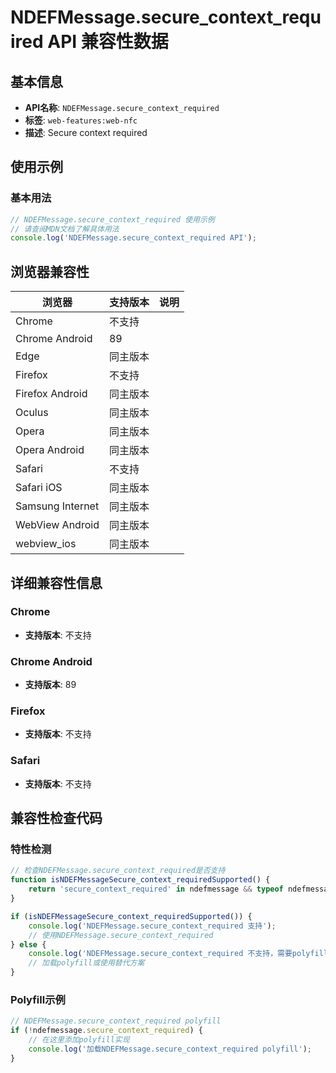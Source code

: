 # NDEFMessage.secure_context_required API 兼容性数据

## 基本信息

- **API名称**: `NDEFMessage.secure_context_required`
- **标签**: `web-features:web-nfc`
- **描述**: Secure context required

## 使用示例

### 基本用法

```javascript
// NDEFMessage.secure_context_required 使用示例
// 请查阅MDN文档了解具体用法
console.log('NDEFMessage.secure_context_required API');
```

## 浏览器兼容性

| 浏览器 | 支持版本 | 说明 |
|--------|----------|------|
| Chrome | 不支持 |  |
| Chrome Android | 89 |  |
| Edge | 同主版本 |  |
| Firefox | 不支持 |  |
| Firefox Android | 同主版本 |  |
| Oculus | 同主版本 |  |
| Opera | 同主版本 |  |
| Opera Android | 同主版本 |  |
| Safari | 不支持 |  |
| Safari iOS | 同主版本 |  |
| Samsung Internet | 同主版本 |  |
| WebView Android | 同主版本 |  |
| webview_ios | 同主版本 |  |

## 详细兼容性信息

### Chrome

- **支持版本**: 不支持

### Chrome Android

- **支持版本**: 89

### Firefox

- **支持版本**: 不支持

### Safari

- **支持版本**: 不支持

## 兼容性检查代码

### 特性检测

```javascript
// 检查NDEFMessage.secure_context_required是否支持
function isNDEFMessageSecure_context_requiredSupported() {
    return 'secure_context_required' in ndefmessage && typeof ndefmessage.secure_context_required === 'function';
}

if (isNDEFMessageSecure_context_requiredSupported()) {
    console.log('NDEFMessage.secure_context_required 支持');
    // 使用NDEFMessage.secure_context_required
} else {
    console.log('NDEFMessage.secure_context_required 不支持，需要polyfill');
    // 加载polyfill或使用替代方案
}
```

### Polyfill示例

```javascript
// NDEFMessage.secure_context_required polyfill
if (!ndefmessage.secure_context_required) {
    // 在这里添加polyfill实现
    console.log('加载NDEFMessage.secure_context_required polyfill');
}
```

